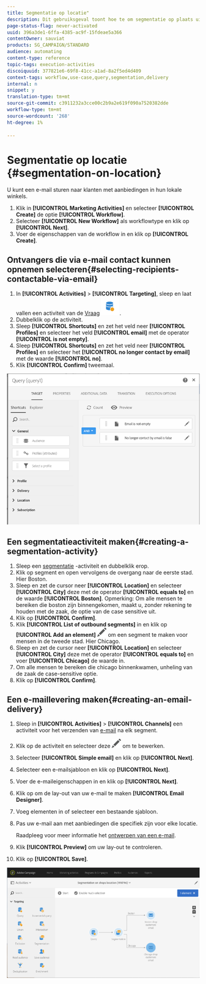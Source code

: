 ```yaml
---
title: Segmentatie op locatie"
description: Dit gebruiksgeval toont hoe te om segmentatie op plaats uit te voeren.
page-status-flag: never-activated
uuid: 396a3de1-6ffa-4385-ac9f-15fdeae5a366
contentOwner: sauviat
products: SG_CAMPAIGN/STANDARD
audience: automating
content-type: reference
topic-tags: execution-activities
discoiquuid: 377821e6-69f8-41cc-a1ad-8a2f5ed4d409
context-tags: workflow,use-case,query,segmentation,delivery
internal: n
snippet: y
translation-type: tm+mt
source-git-commit: c3911232a3cce00c2b9a2e619f090a7520382dde
workflow-type: tm+mt
source-wordcount: '268'
ht-degree: 1%

---
```



# Segmentatie op locatie {#segmentation-on-location}

U kunt een e-mail sturen naar klanten met aanbiedingen in hun lokale winkels.

1. Klik in **[!UICONTROL Marketing Activities]** en selecteer **[!UICONTROL Create]** de optie **[!UICONTROL Workflow]**.
1. Selecteer **[!UICONTROL New Workflow]** als workflowtype en klik op **[!UICONTROL Next]**.
1. Voer de eigenschappen van de workflow in en klik op **[!UICONTROL Create]**.

## Ontvangers die via e-mail contact kunnen opnemen selecteren{#selecting-recipients-contactable-via-email}

1. In **[!UICONTROL Activities]** > **[!UICONTROL Targeting]**, sleep en laat vallen een activiteit van de [Vraag](../../automating/using/query.md) ![](assets/query.png).
1. Dubbelklik op de activiteit.
1. Sleep **[!UICONTROL Shortcuts]** en zet het veld neer **[!UICONTROL Profiles]** en selecteer het veld **[!UICONTROL email]** met de operator **[!UICONTROL is not empty]**.
1. Sleep **[!UICONTROL Shortcuts]** en zet het veld neer **[!UICONTROL Profiles]** en selecteer het **[!UICONTROL no longer contact by email]** met de waarde **[!UICONTROL no]**.
1. Klik **[!UICONTROL Confirm]** tweemaal.

![](assets/wf-complement-query.png)

## Een segmentatieactiviteit maken{#creating-a-segmentation-activity}

1. Sleep een [segmentatie](../../automating/using/segmentation.md) -activiteit en dubbelklik erop.
1. Klik op segment en open vervolgens de overgang naar de eerste stad. Hier Boston.
1. Sleep en zet de cursor neer **[!UICONTROL Location]** en selecteer **[!UICONTROL City]** deze met de operator **[!UICONTROL equals to]** en de waarde **[!UICONTROL Boston]**.
Opmerking: Om alle mensen te bereiken die boston zijn binnengekomen, maakt u, zonder rekening te houden met de zaak, de optie van de case sensitive uit.
1. Klik op **[!UICONTROL Confirm]**.
1. Klik **[!UICONTROL List of outbound segments]** in en klik op **[!UICONTROL Add an element]** ![](assets/edit_darkgrey-24px.png) om een segment te maken voor mensen in de tweede stad. Hier Chicago.
1. Sleep en zet de cursor neer **[!UICONTROL Location]** en selecteer **[!UICONTROL City]** deze met de operator **[!UICONTROL equals to]** en voer **[!UICONTROL Chicago]** de waarde in.
1. Om alle mensen te bereiken die chicago binnenkwamen, unheling van de zaak de case-sensitive optie.
1. Klik op **[!UICONTROL Confirm]**.

## Een e-maillevering maken{#creating-an-email-delivery}

1. Sleep in **[!UICONTROL Activities]** > **[!UICONTROL Channels]** een activiteit voor het verzenden van [e-mail](../../automating/using/email-delivery.md) na elk segment.
1. Klik op de activiteit en selecteer deze ![](assets/edit_darkgrey-24px.png) om te bewerken.
1. Selecteer **[!UICONTROL Simple email]** en klik op **[!UICONTROL Next]**.
1. Selecteer een e-mailsjabloon en klik op **[!UICONTROL Next]**.
1. Voer de e-maileigenschappen in en klik op **[!UICONTROL Next]**.
1. Klik op om de lay-out van uw e-mail te maken **[!UICONTROL Email Designer]**.
1. Voeg elementen in of selecteer een bestaande sjabloon.
1. Pas uw e-mail aan met aanbiedingen die specifiek zijn voor elke locatie.

   Raadpleeg voor meer informatie het [ontwerpen van een e-mail](../../designing/using/designing-from-scratch.md#designing-an-email-content-from-scratch).

1. Klik **[!UICONTROL Preview]** om uw lay-out te controleren.
1. Klik op **[!UICONTROL Save]**.

![](assets/wf-segmentation-location.png)

